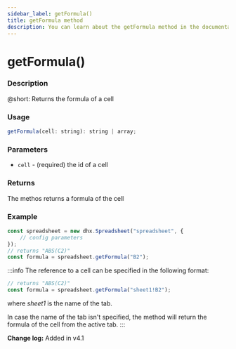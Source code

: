 ```yaml
---
sidebar_label: getFormula()
title: getFormula method
description: You can learn about the getFormula method in the documentation of the DHTMLX JavaScript Spreadsheet library. Browse developer guides and API reference, try out code examples and live demos, and download a free 30-day evaluation version of DHTMLX Spreadsheet.
---
```


# getFormula()

### Description

@short: Returns the formula of a cell

### Usage

~~~jsx 
getFormula(cell: string): string | array;
~~~

### Parameters

- `cell` - (required) the id of a cell

### Returns

The methos returns a formula of the cell

### Example

~~~jsx {5}
const spreadsheet = new dhx.Spreadsheet("spreadsheet", {
    // config parameters
});
// returns "ABS(C2)"
const formula = spreadsheet.getFormula("B2");
~~~

:::info
The reference to a cell can be specified in the following format:

~~~js
// returns "ABS(C2)"
const formula = spreadsheet.getFormula("sheet1!B2"); 
~~~

where *sheet1* is the name of the tab.

In case the name of the tab isn't specified, the method will return the formula of the cell from the active tab.
:::

**Change log:** Added in v4.1
